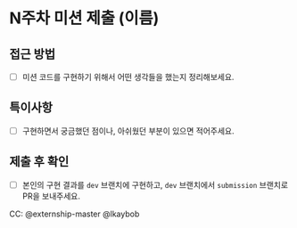 # N주차 미션 제출 (이름)

## 접근 방법

* [ ] 미션 코드를 구현하기 위해서 어떤 생각들을 했는지 정리해보세요.

## 특이사항

* [ ] 구현하면서 궁금했던 점이나, 아쉬웠던 부분이 있으면 적어주세요.

## 제출 후 확인

* [ ] 본인의 구현 결과를 `dev` 브랜치에 구현하고, `dev` 브랜치에서 `submission` 브랜치로 PR을 보내주세요.

CC: @externship-master  @lkaybob


